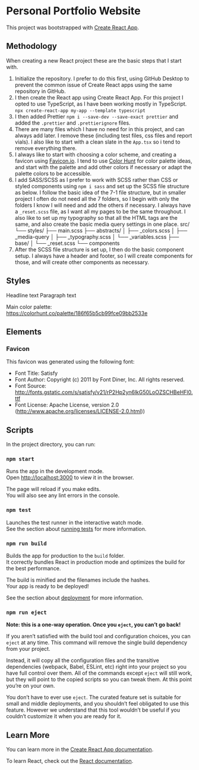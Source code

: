 # Personal Portfolio Website

This project was bootstrapped with [Create React App](https://github.com/facebook/create-react-app).

## Methodology

When creating a new React project these are the basic steps that I start with.
1. Initialize the repository. I prefer to do this first, using GitHub Desktop to prevent the common issue of Create React apps using the same repository in GitHub.
2. I then create the React app using Create React App. For this project I opted to use TypeScript, as I have been working mostly in TypeScript. `npx create-react-app my-app --template typescript`
3. I then added Prettier `npm i --save-dev --save-exact prettier` and added the `.prettier` and `.prettierignore` files.
4. There are many files which I have no need for in this project, and can always add later. I remove these (including test files, css files and report vials). I also like to start with a clean slate in the `App.tsx` so i tend to remove everything there.
5. I always like to start with choosing a color scheme, and creating a favicon using [Favicon.io](https://favicon.io/). I tend to use [Color Hunt](https://colorhunt.co/) for color palette ideas, and start with the palette and add other colors if necessary or adapt the palette colors to be accessible.
6. I add SASS/SCSS as I prefer to work with SCSS rather than CSS or styled components using `npm i sass` and set up the SCSS file structure as below. I follow the basic idea of the 7-1 file structure, but in smaller project I often do not need all the 7 folders, so I begin with only the folders I know I will need and add the others if necessary. I always have a `_reset.scss` file, as I want all my pages to be the same throughout. I also like to set up my typography so that all the HTML tags are the same, and also create the basic media query settings in one place.
src/
└── styles/
    ├── main.scss
    ├── abstracts/
    │   ├── _colors.scss
    │   ├── _media-query
    │   ├── _typography.scss
    │   └── _variables.scss
    ├── base/
    │   └── _reset.scss
    └── components
7. After the SCSS file structure is set up, I then do the basic component setup. I always have a header and footer, so I will create components for those, and will create other components as necessary.


## Styles
Headline text
Paragraph text

Main color palette: https://colorhunt.co/palette/186f65b5cb99fce09bb2533e


## Elements

### Favicon
This favicon was generated using the following font:

- Font Title: Satisfy
- Font Author: Copyright (c) 2011 by Font Diner, Inc. All rights reserved.
- Font Source: http://fonts.gstatic.com/s/satisfy/v21/rP2Hp2yn6lkG50LoOZSCHBeHFl0.ttf
- Font License: Apache License, version 2.0 (http://www.apache.org/licenses/LICENSE-2.0.html))


## Scripts

In the project directory, you can run:

### `npm start`

Runs the app in the development mode.\
Open [http://localhost:3000](http://localhost:3000) to view it in the browser.

The page will reload if you make edits.\
You will also see any lint errors in the console.

### `npm test`

Launches the test runner in the interactive watch mode.\
See the section about [running tests](https://facebook.github.io/create-react-app/docs/running-tests) for more information.

### `npm run build`

Builds the app for production to the `build` folder.\
It correctly bundles React in production mode and optimizes the build for the best performance.

The build is minified and the filenames include the hashes.\
Your app is ready to be deployed!

See the section about [deployment](https://facebook.github.io/create-react-app/docs/deployment) for more information.

### `npm run eject`

**Note: this is a one-way operation. Once you `eject`, you can’t go back!**

If you aren’t satisfied with the build tool and configuration choices, you can `eject` at any time. This command will remove the single build dependency from your project.

Instead, it will copy all the configuration files and the transitive dependencies (webpack, Babel, ESLint, etc) right into your project so you have full control over them. All of the commands except `eject` will still work, but they will point to the copied scripts so you can tweak them. At this point you’re on your own.

You don’t have to ever use `eject`. The curated feature set is suitable for small and middle deployments, and you shouldn’t feel obligated to use this feature. However we understand that this tool wouldn’t be useful if you couldn’t customize it when you are ready for it.

## Learn More

You can learn more in the [Create React App documentation](https://facebook.github.io/create-react-app/docs/getting-started).

To learn React, check out the [React documentation](https://reactjs.org/).
